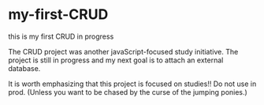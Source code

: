 # my-first-CRUD
this is my first CRUD in progress

The CRUD project was another javaScript-focused study initiative. The project is still in progress and my next goal is to attach an external database.

It is worth emphasizing that this project is focused on studies!! Do not use in prod. (Unless you want to be chased by the curse of the jumping ponies.)
